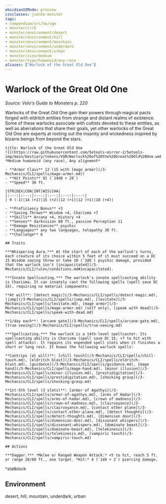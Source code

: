 ```yaml
---
obsidianUIMode: preview
cssclasses: json5e-monster
tags:
- compendium/src/5e/vgm
- monster/cr/6
- monster/environment/desert
- monster/environment/hill
- monster/environment/mountain
- monster/environment/underdark
- monster/environment/urban
- monster/size/medium
- monster/type/humanoid/any-race
aliases: ["Warlock of the Great Old One"]
---
```

# Warlock of the Great Old One
*Source: Volo's Guide to Monsters p. 220*  

Warlocks of the Great Old One gain their powers through magical pacts forged with eldritch entities from strange and distant realms of existence. Some of these warlocks associate with cultists devoted to these entities, as well as aberrations that share their goals, yet other warlocks of the Great Old One are experts at rooting out the insanity and wickedness inspired by bizarre beings from beyond the stars.


```ad-statblock
title: Warlock of the Great Old One
![](https://raw.githubusercontent.com/5etools-mirror-2/5etools-img/main/bestiary/tokens/VGM/Warlock%20of%20the%20Great%20Old%20One.webp#token)
*Medium humanoid (any race), Any alignment*

- **Armor Class** 12 (15 with [mage armor](/3-Mechanics/CLI/spells/mage-armor.md))
- **Hit Points** 91 (`14d8 + 28`) 
- **Speed** 30 ft.

|STR|DEX|CON|INT|WIS|CHA|
|:---:|:---:|:---:|:---:|:---:|:---:|
| 9 (-1)|14 (+2)|15 (+2)|12 (+1)|12 (+1)|18 (+4)|

- **Proficiency Bonus** +3
- **Saving Throws** Wisdom +4, Charisma +7
- **Skills** Arcana +4, History +4
- **Senses** darkvision 60 ft., passive Perception 11
- **Damage Resistances** psychic
- **Languages** any two languages, telepathy 30 ft.
- **Challenge** 6

## Traits

***Whispering Aura.*** At the start of each of the warlock's turns, each creature of its choice within 5 feet of it must succeed on a DC 15 Wisdom saving throw or take 10 (`3d6`) psychic damage, provided that the warlock isn't [incapacitated](/3-Mechanics/CLI/rules/conditions.md#incapacitated).

***Innate Spellcasting.*** The warlock's innate spellcasting ability is Charisma. It can innately cast the following spells (spell save DC 15), requiring no material components:

**At will**: [detect magic](/3-Mechanics/CLI/spells/detect-magic.md), [jump](/3-Mechanics/CLI/spells/jump.md), [levitate](/3-Mechanics/CLI/spells/levitate.md), [mage armor](/3-Mechanics/CLI/spells/mage-armor.md) (self only), [speak with dead](/3-Mechanics/CLI/spells/speak-with-dead.md)

**1/day each**: [arcane gate](/3-Mechanics/CLI/spells/arcane-gate.md), [true seeing](/3-Mechanics/CLI/spells/true-seeing.md)

***Spellcasting.*** The warlock is a 14th-level spellcaster. Its spellcasting ability is Charisma (spell save DC 15, +7 to hit with spell attacks). It regains its expended spell slots when it finishes a short or long rest. It knows the following warlock spells:

**Cantrips (at will)**: [chill touch](/3-Mechanics/CLI/spells/chill-touch.md), [eldritch blast](/3-Mechanics/CLI/spells/eldritch-blast.md), [guidance](/3-Mechanics/CLI/spells/guidance.md), [mage hand](/3-Mechanics/CLI/spells/mage-hand.md), [minor illusion](/3-Mechanics/CLI/spells/minor-illusion.md), [prestidigitation](/3-Mechanics/CLI/spells/prestidigitation.md), [shocking grasp](/3-Mechanics/CLI/spells/shocking-grasp.md)

**1st-5th level (3 slots)**: [armor of Agathys](/3-Mechanics/CLI/spells/armor-of-agathys.md), [arms of Hadar](/3-Mechanics/CLI/spells/arms-of-hadar.md), [crown of madness](/3-Mechanics/CLI/spells/crown-of-madness.md), [clairvoyance](/3-Mechanics/CLI/spells/clairvoyance.md), [contact other plane](/3-Mechanics/CLI/spells/contact-other-plane.md), [detect thoughts](/3-Mechanics/CLI/spells/detect-thoughts.md), [dimension door](/3-Mechanics/CLI/spells/dimension-door.md), [dissonant whispers](/3-Mechanics/CLI/spells/dissonant-whispers.md), [dominate beast](/3-Mechanics/CLI/spells/dominate-beast.md), [telekinesis](/3-Mechanics/CLI/spells/telekinesis.md), [vampiric touch](/3-Mechanics/CLI/spells/vampiric-touch.md)

## Actions

***Dagger.*** *Melee or Ranged Weapon Attack:* +5 to hit, reach 5 ft. or range 20/60 ft., one target. *Hit:* 4 (`1d4 + 2`) piercing damage.
```
^statblock

## Environment

desert, hill, mountain, underdark, urban